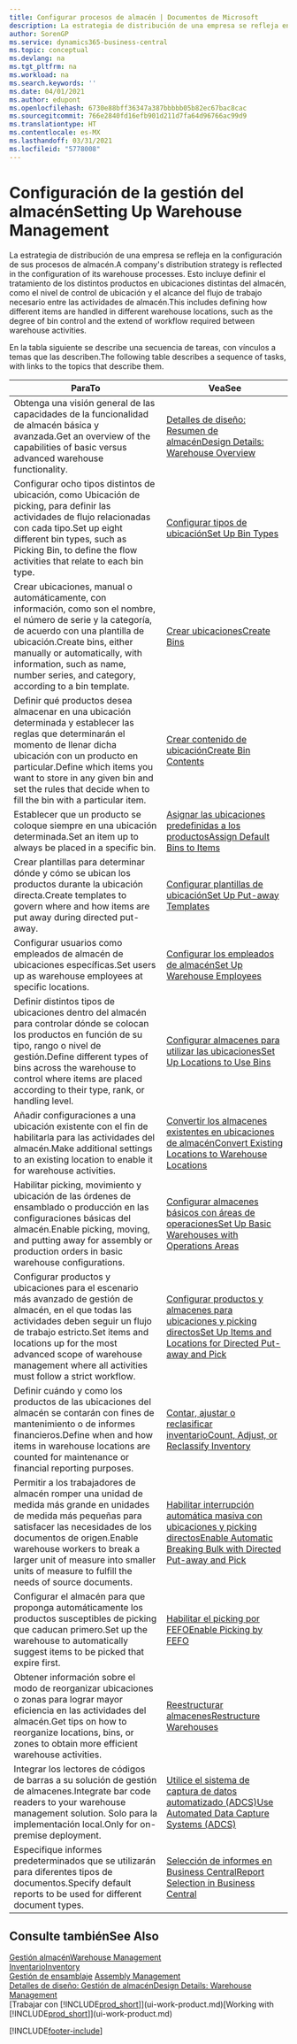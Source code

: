 ```yaml
---
title: Configurar procesos de almacén | Documentos de Microsoft
description: La estrategia de distribución de una empresa se refleja en la configuración de sus procesos de almacén. Esto incluye definir el tratamiento de los distintos productos en ubicaciones distintas del almacén, como el nivel de control de ubicación y el alcance del flujo de trabajo necesario entre las actividades de almacén.
author: SorenGP
ms.service: dynamics365-business-central
ms.topic: conceptual
ms.devlang: na
ms.tgt_pltfrm: na
ms.workload: na
ms.search.keywords: ''
ms.date: 04/01/2021
ms.author: edupont
ms.openlocfilehash: 6730e88bff36347a387bbbbb05b82ec67bac8cac
ms.sourcegitcommit: 766e2840fd16efb901d211d7fa64d96766ac99d9
ms.translationtype: HT
ms.contentlocale: es-MX
ms.lasthandoff: 03/31/2021
ms.locfileid: "5778008"
---
```

# <a name="setting-up-warehouse-management"></a><span data-ttu-id="e8b39-104">Configuración de la gestión del almacén</span><span class="sxs-lookup"><span data-stu-id="e8b39-104">Setting Up Warehouse Management</span></span>
<span data-ttu-id="e8b39-105">La estrategia de distribución de una empresa se refleja en la configuración de sus procesos de almacén.</span><span class="sxs-lookup"><span data-stu-id="e8b39-105">A company's distribution strategy is reflected in the configuration of its warehouse processes.</span></span> <span data-ttu-id="e8b39-106">Esto incluye definir el tratamiento de los distintos productos en ubicaciones distintas del almacén, como el nivel de control de ubicación y el alcance del flujo de trabajo necesario entre las actividades de almacén.</span><span class="sxs-lookup"><span data-stu-id="e8b39-106">This includes defining how different items are handled in different warehouse locations, such as the degree of bin control and the extend of workflow required between warehouse activities.</span></span>  

 <span data-ttu-id="e8b39-107">En la tabla siguiente se describe una secuencia de tareas, con vínculos a temas que las describen.</span><span class="sxs-lookup"><span data-stu-id="e8b39-107">The following table describes a sequence of tasks, with links to the topics that describe them.</span></span>   

|<span data-ttu-id="e8b39-108">**Para**</span><span class="sxs-lookup"><span data-stu-id="e8b39-108">**To**</span></span>|<span data-ttu-id="e8b39-109">**Vea**</span><span class="sxs-lookup"><span data-stu-id="e8b39-109">**See**</span></span>|  
|------------|-------------|  
|<span data-ttu-id="e8b39-110">Obtenga una visión general de las capacidades de la funcionalidad de almacén básica y avanzada.</span><span class="sxs-lookup"><span data-stu-id="e8b39-110">Get an overview of the capabilities of basic versus advanced warehouse functionality.</span></span>|[<span data-ttu-id="e8b39-111">Detalles de diseño: Resumen de almacén</span><span class="sxs-lookup"><span data-stu-id="e8b39-111">Design Details: Warehouse Overview</span></span>](design-details-warehouse-overview.md)|  
|<span data-ttu-id="e8b39-112">Configurar ocho tipos distintos de ubicación, como Ubicación de picking, para definir las actividades de flujo relacionadas con cada tipo.</span><span class="sxs-lookup"><span data-stu-id="e8b39-112">Set up eight different bin types, such as Picking Bin, to define the flow activities that relate to each bin type.</span></span>|[<span data-ttu-id="e8b39-113">Configurar tipos de ubicación</span><span class="sxs-lookup"><span data-stu-id="e8b39-113">Set Up Bin Types</span></span>](warehouse-how-to-set-up-bin-types.md)|  
|<span data-ttu-id="e8b39-114">Crear ubicaciones, manual o automáticamente, con información, como son el nombre, el número de serie y la categoría, de acuerdo con una plantilla de ubicación.</span><span class="sxs-lookup"><span data-stu-id="e8b39-114">Create bins, either manually or automatically, with information, such as name, number series, and category, according to a bin template.</span></span>|[<span data-ttu-id="e8b39-115">Crear ubicaciones</span><span class="sxs-lookup"><span data-stu-id="e8b39-115">Create Bins</span></span>](warehouse-how-to-create-individual-bins.md)|  
|<span data-ttu-id="e8b39-116">Definir qué productos desea almacenar en una ubicación determinada y establecer las reglas que determinarán el momento de llenar dicha ubicación con un producto en particular.</span><span class="sxs-lookup"><span data-stu-id="e8b39-116">Define which items you want to store in any given bin and set the rules that decide when to fill the bin with a particular item.</span></span>|[<span data-ttu-id="e8b39-117">Crear contenido de ubicación</span><span class="sxs-lookup"><span data-stu-id="e8b39-117">Create Bin Contents</span></span>](warehouse-how-to-set-up-bin-contents.md)|  
|<span data-ttu-id="e8b39-118">Establecer que un producto se coloque siempre en una ubicación determinada.</span><span class="sxs-lookup"><span data-stu-id="e8b39-118">Set an item up to always be placed in a specific bin.</span></span>|[<span data-ttu-id="e8b39-119">Asignar las ubicaciones predefinidas a los productos</span><span class="sxs-lookup"><span data-stu-id="e8b39-119">Assign Default Bins to Items</span></span>](warehouse-how-to-assign-default-bins-to-items.md)|
|<span data-ttu-id="e8b39-120">Crear plantillas para determinar dónde y cómo se ubican los productos durante la ubicación directa.</span><span class="sxs-lookup"><span data-stu-id="e8b39-120">Create templates to govern where and how items are put away during directed put-away.</span></span>|[<span data-ttu-id="e8b39-121">Configurar plantillas de ubicación</span><span class="sxs-lookup"><span data-stu-id="e8b39-121">Set Up Put-away Templates</span></span>](warehouse-how-to-set-up-put-away-templates.md)|
|<span data-ttu-id="e8b39-122">Configurar usuarios como empleados de almacén de ubicaciones específicas.</span><span class="sxs-lookup"><span data-stu-id="e8b39-122">Set users up as warehouse employees at specific locations.</span></span>|[<span data-ttu-id="e8b39-123">Configurar los empleados de almacén</span><span class="sxs-lookup"><span data-stu-id="e8b39-123">Set Up Warehouse Employees</span></span>](warehouse-how-to-set-up-warehouse-employees.md)|
|<span data-ttu-id="e8b39-124">Definir distintos tipos de ubicaciones dentro del almacén para controlar dónde se colocan los productos en función de su tipo, rango o nivel de gestión.</span><span class="sxs-lookup"><span data-stu-id="e8b39-124">Define different types of bins across the warehouse to control where items are placed according to their type, rank, or handling level.</span></span>|[<span data-ttu-id="e8b39-125">Configurar almacenes para utilizar las ubicaciones</span><span class="sxs-lookup"><span data-stu-id="e8b39-125">Set Up Locations to Use Bins</span></span>](warehouse-how-to-set-up-locations-to-use-bins.md)|
|<span data-ttu-id="e8b39-126">Añadir configuraciones a una ubicación existente con el fin de habilitarla para las actividades del almacén.</span><span class="sxs-lookup"><span data-stu-id="e8b39-126">Make additional settings to an existing location to enable it for warehouse activities.</span></span>|[<span data-ttu-id="e8b39-127">Convertir los almacenes existentes en ubicaciones de almacén</span><span class="sxs-lookup"><span data-stu-id="e8b39-127">Convert Existing Locations to Warehouse Locations</span></span>](warehouse-how-to-convert-existing-locations-to-warehouse-locations.md)|
|<span data-ttu-id="e8b39-128">Habilitar picking, movimiento y ubicación de las órdenes de ensamblado o producción en las configuraciones básicas del almacén.</span><span class="sxs-lookup"><span data-stu-id="e8b39-128">Enable picking, moving, and putting away for assembly or production orders in basic warehouse configurations.</span></span>|[<span data-ttu-id="e8b39-129">Configurar almacenes básicos con áreas de operaciones</span><span class="sxs-lookup"><span data-stu-id="e8b39-129">Set Up Basic Warehouses with Operations Areas</span></span>](warehouse-how-to-set-up-basic-warehouses-with-operations-areas.md)|  
|<span data-ttu-id="e8b39-130">Configurar productos y ubicaciones para el escenario más avanzado de gestión de almacén, en el que todas las actividades deben seguir un flujo de trabajo estricto.</span><span class="sxs-lookup"><span data-stu-id="e8b39-130">Set items and locations up for the most advanced scope of warehouse management where all activities must follow a strict workflow.</span></span>|[<span data-ttu-id="e8b39-131">Configurar productos y almacenes para ubicaciones y picking directos</span><span class="sxs-lookup"><span data-stu-id="e8b39-131">Set Up Items and Locations for Directed Put-away and Pick</span></span>](warehouse-how-to-set-up-items-for-directed-put-away-and-pick.md)|  
|<span data-ttu-id="e8b39-132">Definir cuándo y como los productos de las ubicaciones del almacén se contarán con fines de mantenimiento o de informes financieros.</span><span class="sxs-lookup"><span data-stu-id="e8b39-132">Define when and how items in warehouse locations are counted for maintenance or financial reporting purposes.</span></span>|[<span data-ttu-id="e8b39-133">Contar, ajustar o reclasificar inventario</span><span class="sxs-lookup"><span data-stu-id="e8b39-133">Count, Adjust, or Reclassify Inventory</span></span>](inventory-how-count-adjust-reclassify.md)|
|<span data-ttu-id="e8b39-134">Permitir a los trabajadores de almacén romper una unidad de medida más grande en unidades de medida más pequeñas para satisfacer las necesidades de los documentos de origen.</span><span class="sxs-lookup"><span data-stu-id="e8b39-134">Enable warehouse workers to break a larger unit of measure into smaller units of measure to fulfill the needs of source documents.</span></span>|[<span data-ttu-id="e8b39-135">Habilitar interrupción automática masiva con ubicaciones y picking directos</span><span class="sxs-lookup"><span data-stu-id="e8b39-135">Enable Automatic Breaking Bulk with Directed Put-away and Pick</span></span>](warehouse-enable-automatic-breaking-bulk-with-directed-put-away-and-pick.md)|  
|<span data-ttu-id="e8b39-136">Configurar el almacén para que proponga automáticamente los productos susceptibles de picking que caducan primero.</span><span class="sxs-lookup"><span data-stu-id="e8b39-136">Set up the warehouse to automatically suggest items to be picked that expire first.</span></span>|[<span data-ttu-id="e8b39-137">Habilitar el picking por FEFO</span><span class="sxs-lookup"><span data-stu-id="e8b39-137">Enable Picking by FEFO</span></span>](warehouse-picking-by-fefo.md)|
|<span data-ttu-id="e8b39-138">Obtener información sobre el modo de reorganizar ubicaciones o zonas para lograr mayor eficiencia en las actividades del almacén.</span><span class="sxs-lookup"><span data-stu-id="e8b39-138">Get tips on how to reorganize locations, bins, or zones to obtain more efficient warehouse activities.</span></span>|[<span data-ttu-id="e8b39-139">Reestructurar almacenes</span><span class="sxs-lookup"><span data-stu-id="e8b39-139">Restructure Warehouses</span></span>](warehouse-how-to-restructure-warehouses.md)|
|<span data-ttu-id="e8b39-140">Integrar los lectores de códigos de barras a su solución de gestión de almacenes.</span><span class="sxs-lookup"><span data-stu-id="e8b39-140">Integrate bar code readers to your warehouse management solution.</span></span> <span data-ttu-id="e8b39-141">Solo para la implementación local.</span><span class="sxs-lookup"><span data-stu-id="e8b39-141">Only for on-premise deployment.</span></span>|[<span data-ttu-id="e8b39-142">Utilice el sistema de captura de datos automatizado (ADCS)</span><span class="sxs-lookup"><span data-stu-id="e8b39-142">Use Automated Data Capture Systems (ADCS)</span></span>](warehouse-use-automated-data-capture-systems-adcs.md)|
|<span data-ttu-id="e8b39-143">Especifique informes predeterminados que se utilizarán para diferentes tipos de documentos.</span><span class="sxs-lookup"><span data-stu-id="e8b39-143">Specify default reports to be used for different document types.</span></span>|[<span data-ttu-id="e8b39-144">Selección de informes en Business Central</span><span class="sxs-lookup"><span data-stu-id="e8b39-144">Report Selection in Business Central</span></span>](across-report-selections.md)|

## <a name="see-also"></a><span data-ttu-id="e8b39-145">Consulte también</span><span class="sxs-lookup"><span data-stu-id="e8b39-145">See Also</span></span>  
[<span data-ttu-id="e8b39-146">Gestión almacén</span><span class="sxs-lookup"><span data-stu-id="e8b39-146">Warehouse Management</span></span>](warehouse-manage-warehouse.md)  
[<span data-ttu-id="e8b39-147">Inventario</span><span class="sxs-lookup"><span data-stu-id="e8b39-147">Inventory</span></span>](inventory-manage-inventory.md)  
<span data-ttu-id="e8b39-148">[Gestión de ensamblaje](assembly-assemble-items.md)  </span><span class="sxs-lookup"><span data-stu-id="e8b39-148">[Assembly Management](assembly-assemble-items.md)  </span></span>  
[<span data-ttu-id="e8b39-149">Detalles de diseño: Gestión de almacén</span><span class="sxs-lookup"><span data-stu-id="e8b39-149">Design Details: Warehouse Management</span></span>](design-details-warehouse-management.md)  
<span data-ttu-id="e8b39-150">[Trabajar con [!INCLUDE[prod_short](includes/prod_short.md)]](ui-work-product.md)</span><span class="sxs-lookup"><span data-stu-id="e8b39-150">[Working with [!INCLUDE[prod_short](includes/prod_short.md)]](ui-work-product.md)</span></span>


[!INCLUDE[footer-include](includes/footer-banner.md)]
